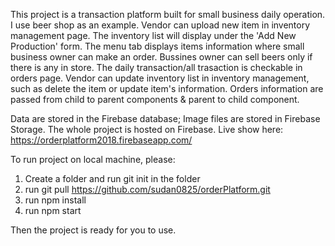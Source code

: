 
This project is a transaction platform built for small business daily operation. I use beer shop as an example. Vendor can upload new item in inventory management page. The inventory list will display under the 'Add New Production' form. The menu tab displays items information where small business owner can make an order. Bussines owner can sell beers  only if there is any in store. The daily transaction/all trasaction is checkable in orders page. Vendor can update inventory list in inventory management, such as delete the item or update item's information. Orders information are passed from child to parent components & parent to child component. 

Data are stored in the Firebase database; Image files are stored in Firebase Storage. The whole project is hosted on Firebase. Live show here: https://orderplatform2018.firebaseapp.com/

To run project on local machine, please:

1. Create a folder and run git init in the folder
2. run git pull https://github.com/sudan0825/orderPlatform.git
3. run npm install 
5. run npm start

Then the project is ready for you to use.